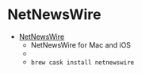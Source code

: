 # NetNewsWire
- [NetNewsWire](https://ranchero.com/netnewswire/)
  -  NetNewsWire for Mac and iOS
  - 
  - `brew cask install netnewswire`
